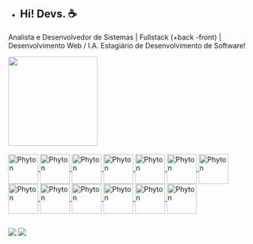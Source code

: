 - ## Hi! Devs. ☕

Analista e Desenvolvedor de Sistemas | 
Fullstack (+back -front) | 
Desenvolvimento Web / I.A.
Estagiário de Desenvolvimento de Software!
<div>
  
<a href="https://github.com/ojairotorres">
<img height="180em" src="https://github-readme-stats.vercel.app/api?username=ojairotorres&show_icons=true&theme=dark&include_all_commits=true"/>
</div>

<div style="display: inline_block"><br>

<img align="center" alt="Phyton" height="60" width="60" src="https://cdn.jsdelivr.net/gh/devicons/devicon@latest/icons/java/java-original-wordmark.svg" />
<img align="center" alt="Phyton" height="60" width="60" src="https://cdn.jsdelivr.net/gh/devicons/devicon@latest/icons/quarkus/quarkus-plain-wordmark.svg" />  
<img align="center" alt="Phyton" height="60" width="60" src="https://cdn.jsdelivr.net/gh/devicons/devicon@latest/icons/docker/docker-plain-wordmark.svg" />
<img align="center" alt="Phyton" height="60" width="60" src="https://cdn.jsdelivr.net/gh/devicons/devicon@latest/icons/angular/angular-original-wordmark.svg" />
<img align="center" alt="Phyton" height="60" width="60" src="https://cdn.jsdelivr.net/gh/devicons/devicon/icons/python/python-original-wordmark.svg" />
<img align="center" alt="Phyton" height="60" width="60" src="https://cdn.jsdelivr.net/gh/devicons/devicon/icons/html5/html5-original-wordmark.svg" />
<img align="center" alt="Phyton" height="60" width="60" src="https://cdn.jsdelivr.net/gh/devicons/devicon/icons/css3/css3-original-wordmark.svg" />
<img align="center" alt="Phyton" height="60" width="60" src="https://cdn.jsdelivr.net/gh/devicons/devicon/icons/pandas/pandas-original-wordmark.svg" />
<img align="center" alt="Phyton" height="60" width="60" src="https://cdn.jsdelivr.net/gh/devicons/devicon@latest/icons/postgresql/postgresql-plain-wordmark.svg" />
<img align="center" alt="Phyton" height="60" width="60" src="https://cdn.jsdelivr.net/gh/devicons/devicon@latest/icons/postman/postman-original-wordmark.svg" />
<img align="center" alt="Phyton" height="60" width="60" src="https://cdn.jsdelivr.net/gh/devicons/devicon@latest/icons/intellij/intellij-original.svg" />
<img align="center" alt="Phyton" height="60" width="60" src="https://cdn.jsdelivr.net/gh/devicons/devicon@latest/icons/vscode/vscode-original-wordmark.svg" />
<img align="center" alt="Phyton" height="60" width="60" src="https://cdn.jsdelivr.net/gh/devicons/devicon@latest/icons/pycharm/pycharm-original.svg" />         
</div>

  ##
  
<div>
  <a href="https://www.linkedin.com/in/jairo-torres-380575238/"  target="_blank"><img src="https://img.shields.io/badge/LinkedIn-0077B5?style=for-the-badge&logo=linkedin&logoColor=white"></a>
  <a href="https://www.instagram.com/invites/contact/?i=1a47b3ewsecyc&utm_content=yjbk1v"  target="_blank"><img src="https://img.shields.io/badge/Instagram-E4405F?style=for-the-badge&logo=instagram&logoColor=white"></a>
  
  
</div>
